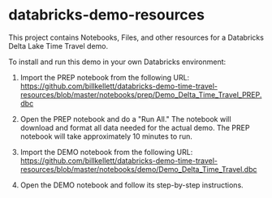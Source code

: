 # databricks-demo-resources
This project contains Notebooks, Files, and other resources for a Databricks Delta Lake Time Travel demo.

To install and run this demo in your own Databricks environment:

1. Import the PREP notebook from the following URL: https://github.com/billkellett/databricks-demo-time-travel-resources/blob/master/notebooks/prep/Demo_Delta_Time_Travel_PREP.dbc 

2. Open the PREP notebook and do a "Run All."  The notebook will download and format all data needed for the actual demo.  The PREP notebook will take approximately 10 minutes to run.

3. Import the DEMO notebook from the following URL: https://github.com/billkellett/databricks-demo-time-travel-resources/blob/master/notebooks/demo/Demo_Delta_Time_Travel.dbc 

4. Open the DEMO notebook and follow its step-by-step instructions.
